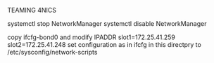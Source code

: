 TEAMING 4NICS

systemctl stop NetworkManager
systemctl disable NetworkManager

copy ifcfg-bond0 and modify IPADDR
slot1=172.25.41.259 slot2=172.25.41.248 
set configuration as in ifcfg in this directpry to /etc/sysconfig/network-scripts

